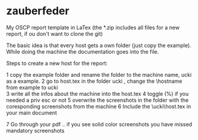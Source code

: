 # zauberfeder
My OSCP report template in LaTex
(the *.zip includes all files for a new report, if ou don't want to clone the git)

The basic idea is that every host gets a own folder (just copy the example).
While doing the machine the documentation goes into the file.

Steps to create a new host for the report:

1 copy the example folder and rename the folder to the machine name, ucki as a example.
2 go to host.tex in the folder ucki , change the \hostname from example to ucki  
3 write all the infos about the machine into the host.tex
4 toggle (%) if you needed a priv esc or not
5 overwrite the screenshots in the folder with the coresponding screenshots from the machine
6 Include the  \ucki\host.tex in your main document

7 Go through your pdf .. if you see solid color screenshots you have missed mandatory screenshots
